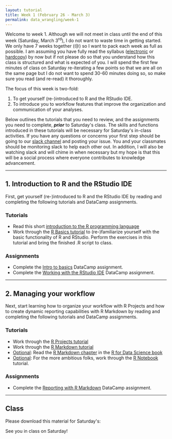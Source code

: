 ```yaml
---
layout: tutorial
title: Week 1 (February 26 - March 3)
permalink: data_wrangling/week-1
---
```


Welcome to week 1. Although we will not meet in class until the end of this week (Saturday, March 3<sup>rd</sup>), I do not want to waste time in getting started. We only have 7 weeks together (&#x1f622;) so I want to pack each week as full as possible. I am assuming you have fully read the syllabus ([electronic](http://uc-r.github.io/data_wrangling) or [hardcopy](https://www.dropbox.com/s/n0iql9tlkmhzjk3/Data%20Wrangling%20with%20R%20Syllabus%20%282018%20Spring%29.pdf?dl=1)) by now but if not please do so that you understand how this class is structured and what is expected of you.  I will spend the first few minutes of class on Saturday re-iterating a few points so that we are all on the same page but I do not want to spend 30-60 minutes doing so, so make sure you read (and re-read) it thoroughly.

The focus of this week is two-fold:

1. To get yourself (re-)introduced to R and the RStudio IDE.
2. To introduce you to workflow features that improve the organization and communication of your analyses.  

Below outlines the tutorials that you need to review, and the assignments you need to complete, __*prior*__ to Saturday's class. The skills and functions introduced in these tutorials will be necessary for Saturday's in-class activities. If you have any questions or concerns your first step should be going to our [slack channel](https://uc-data-wrangling.slack.com/) and posting your issue.  You and your classmates should be monitoring slack to help each other out. In addition, I will also be watching slack and will chime in when necessary but my hope is that this will be a social process where everyone contributes to knowledge advancement.

<hr>

## 1. Introduction to R and the RStudio IDE

First, get yourself (re-)introduced to R and the RStudio IDE by reading and completing the following tutorials and DataCamp assignments.

### Tutorials

- Read this short [introduction to the R programming language](http://uc-r.github.io/introduction)
- Work through the [R Basics tutorial](http://uc-r.github.io/basics) to (re-)familiarize yourself with the basic functionality of R and RStudio. Perform the exercises in this tutorial and bring the finished .R script to class.

### Assignments

- Complete the [Intro to basics](https://www.datacamp.com/groups/data-wrangling-with-r/assignments/9229) DataCamp assignment.
- Complete the [Working with the RStudio IDE](https://www.datacamp.com/groups/data-wrangling-with-r/assignments/9193) DataCamp assignment.

<hr>

## 2. Managing your workflow

Next, start learning how to organize your workflow with R Projects and how to create dynamic reporting capabilities with R Markdown by reading and completing the following tutorials and DataCamp assignments.

### Tutorials

- Work through the [R Projects tutorial](http://uc-r.github.io/r_projects)
- Work through the [R Markdown tutorial](http://uc-r.github.io/r_markdown)
- <u>Optional</u>: Read the [R Markdown chapter](http://r4ds.had.co.nz/r-markdown.html) in the [R for Data Science book](http://r4ds.had.co.nz/)
- <u>Optional</u>: For the more ambitious folks, work through the [R Notebook](http://uc-r.github.io/r_notebook) tutorial.

### Assignments

- Complete the [Reporting with R Markdown](https://www.datacamp.com/groups/data-wrangling-with-r/assignments/9231) DataCamp assignment.

<hr>

## Class

Please download this material for Saturday's: &nbsp; <a href="https://www.dropbox.com/sh/rffjjyaveexk2uu/AAATgRZ1ecjZ6Y__09Gd60uta?dl=1" style="color:black;"><i class="fa fa-cloud-download" style="font-size:1em"></i></a>

See you in class on Saturday!

